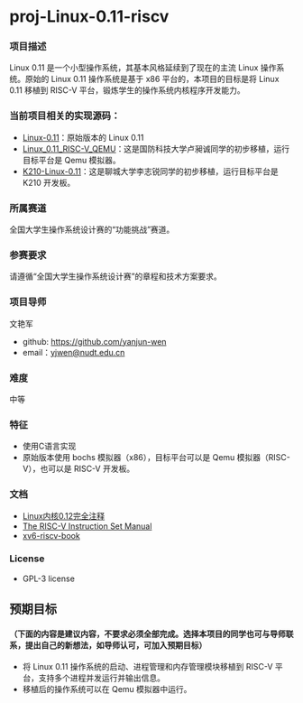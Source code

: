 # proj-Linux-0.11-riscv

### 项目描述
Linux 0.11 是一个小型操作系统，其基本风格延续到了现在的主流 Linux 操作系统。原始的 Linux 0.11 操作系统是基于 x86 平台的，本项目的目标是将 Linux 0.11 移植到 RISC-V 平台，锻炼学生的操作系统内核程序开发能力。

### 当前项目相关的实现源码：
- [Linux-0.11](http://www.oldlinux.org/linux.old/Linux-0.11)：原始版本的 Linux 0.11
- [Linux_0.11_RISC-V_QEMU](https://gitee.com/luchangcheng2333/linux_0.11_risc-v_qemu.git)：这是国防科技大学卢昶诚同学的初步移植，运行目标平台是 Qemu 模拟器。
- [K210-Linux-0.11](https://github.com/lizhirui/K210-Linux0.11.git)：这是聊城大学李志锐同学的初步移植，运行目标平台是 K210 开发板。

### 所属赛道
全国大学生操作系统设计赛的“功能挑战”赛道。

### 参赛要求
请遵循“全国大学生操作系统设计赛”的章程和技术方案要求。

### 项目导师
文艳军 
- github: https://github.com/yanjun-wen
- email：yjwen@nudt.edu.cn 

### 难度
中等

### 特征
- 使用C语言实现
- 原始版本使用 bochs 模拟器（x86），目标平台可以是 Qemu 模拟器（RISC-V），也可以是 RISC-V 开发板。

### 文档
- [Linux内核0.12完全注释](http://www.oldlinux.org/download/CLK-5.0-WithCover.pdf)
- [The RISC-V Instruction Set Manual](https://riscv.org/technical/specifications/)
- [xv6-riscv-book](https://github.com/mit-pdos/xv6-riscv-book)

### License

- GPL-3 license

## 预期目标

#### （下面的内容是建议内容，不要求必须全部完成。选择本项目的同学也可与导师联系，提出自己的新想法，如导师认可，可加入预期目标）

- 将 Linux 0.11 操作系统的启动、进程管理和内存管理模块移植到 RISC-V 平台，支持多个进程并发运行并输出信息。
- 移植后的操作系统可以在 Qemu 模拟器中运行。
